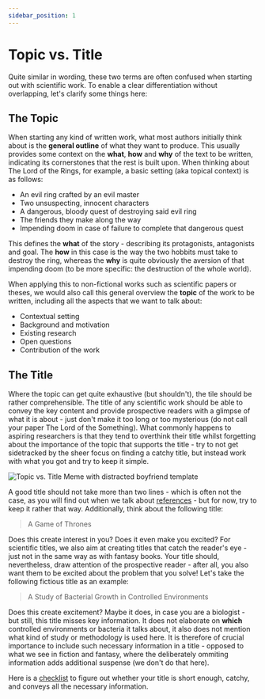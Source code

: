```yaml
---
sidebar_position: 1
---
```


# Topic vs. Title

Quite similar in wording, these two terms are often confused when starting out with scientific work. To enable a clear differentiation without overlapping, let's clarify some things here:

## The Topic

When starting any kind of written work, what most authors initially think about is the **general outline** of what they want to produce. This usually provides some context on the **what**, **how** and **why** of the text to be written, indicating its cornerstones that the rest is built upon. When thinking about The Lord of the Rings, for example, a basic setting (aka topical context) is as follows:
* An evil ring crafted by an evil master
* Two unsuspecting, innocent characters
* A dangerous, bloody quest of destroying said evil ring
* The friends they make along the way
* Impending doom in case of failure to complete that dangerous quest

This defines the **what** of the story - describing its protagonists, antagonists and goal. The **how** in this case is the way the two hobbits must take to destroy the ring, whereas the **why** is quite obviously the aversion of that impending doom (to be more specific: the destruction of the whole world).

When applying this to non-fictional works such as scientific papers or theses, we would also call this general overview the **topic** of the work to be written, including all the aspects that we want to talk about:
* Contextual setting
* Background and motivation
* Existing research
* Open questions
* Contribution of the work





## The Title


Where the topic can get quite exhaustive (but shouldn't), the tile should be rather comprehensible. The title of any scientific work should be able to convey the key content and provide prospective readers with a glimpse of what it is about - just don't make it too long or too mysterious (do not call your paper The Lord of the Something).
What commonly happens to aspiring researchers is that they tend to overthink their title whilst forgetting about the importance of the topic that supports the title - try to not get sidetracked by the sheer focus on finding a catchy title, but instead work with what you got and try to keep it simple.

![Topic vs. Title Meme with distracted boyfriend template](https://i.imgflip.com/8uk4nz.jpg)

A good title should not take more than two lines - which is often not the case, as you will find out when we talk about [references](/category/literature--references) - but for now, try to keep it rather that way. Additionally, think about the following title:
> A Game of Thrones

Does this create interest in you? Does it even make you excited? For scientific titles, we also aim at creating titles that catch the reader's eye - just not in the same way as with fantasy books. Your title should, nevertheless, draw attention of the prospective reader - after all, you also want them to be excited about the problem that you solve!
Let's take the following fictious title as an example:
> A Study of Bacterial Growth in Controlled Environments

Does this create excitement? Maybe it does, in case you are a biologist - but still, this title misses key information. It does not elaborate on **which** controlled environments or bacteria it talks about, it also does not mention what kind of study or methodology is used here. 
It is therefore of crucial importance to include such necessary information in a title - opposed to what we see in fiction and fantasy, where the deliberately ommiting information adds additional suspense (we don't do that here).

Here is a [checklist](/files/checklist_title.pdf) to figure out whether your title is short enough, catchy, and conveys all the necessary information.